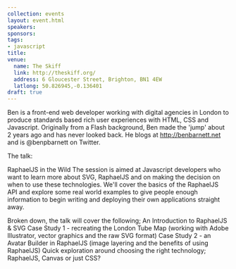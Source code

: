 ```yaml
---
collection: events
layout: event.html
speakers: 
sponsors: 
tags: 
- javascript
title: 
venue: 
  name: The Skiff
  link: http://theskiff.org/
  address: 6 Gloucester Street, Brighton, BN1 4EW
  latlong: 50.826945,-0.136401
draft: true
---
```

Ben is a front-end web developer working with digital agencies in London to produce standards based rich user experiences with HTML, CSS and Javascript. Originally from a Flash background, Ben made the 'jump' about 2 years ago and has never looked back. He blogs at http://benbarnett.net and is @benpbarnett on Twitter.

The talk:

RaphaelJS in the Wild
The session is aimed at Javascript developers who want to learn more about SVG, RaphaelJS and on making the decision on when to use these technologies. We'll cover the basics of the RaphaelJS API and explore some real world examples to give people enough information to begin writing and deploying their own applications straight away.

Broken down, the talk will cover the following;
An Introduction to RaphaelJS & SVG
Case Study 1 - recreating the London Tube Map (working with Adobe Illustrator, vector graphics and the raw SVG format)
Case Study 2 - an Avatar Builder in RaphaelJS (image layering and the benefits of using RaphaelJS)
Quick exploration around choosing the right technology; RaphaelJS, Canvas or just CSS?
